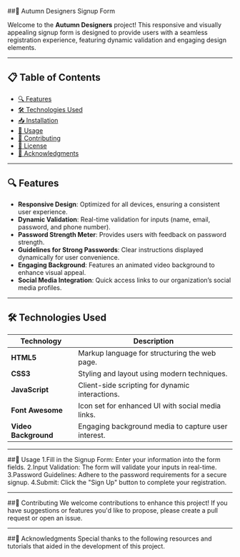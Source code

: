 ##🌟 Autumn Designers Signup Form

Welcome to the **Autumn Designers** project! This responsive and visually appealing signup form is designed to provide users with a seamless registration experience, featuring dynamic validation and engaging design elements.

---

## 📋 Table of Contents

- [🔍 Features](#features)
- [🛠️ Technologies Used](#technologies-used)
- [📥 Installation](#installation)
- [🚀 Usage](#usage)
- [🤝 Contributing](#contributing)
- [📜 License](#license)
- [🎉 Acknowledgments](#acknowledgments)

---

## 🔍 Features

- **Responsive Design**: Optimized for all devices, ensuring a consistent user experience.
- **Dynamic Validation**: Real-time validation for inputs (name, email, password, and phone number).
- **Password Strength Meter**: Provides users with feedback on password strength.
- **Guidelines for Strong Passwords**: Clear instructions displayed dynamically for user convenience.
- **Engaging Background**: Features an animated video background to enhance visual appeal.
- **Social Media Integration**: Quick access links to our organization’s social media profiles.

---

## 🛠️ Technologies Used

| Technology       | Description                               |
|------------------|-------------------------------------------|
| **HTML5**        | Markup language for structuring the web page. |
| **CSS3**         | Styling and layout using modern techniques. |
| **JavaScript**   | Client-side scripting for dynamic interactions. |
| **Font Awesome** | Icon set for enhanced UI with social media links. |
| **Video Background** | Engaging background media to capture user interest. |

---
##🚀 Usage
1.Fill in the Signup Form: Enter your information into the form fields.
2.Input Validation: The form will validate your inputs in real-time.
3.Password Guidelines: Adhere to the password requirements for a secure signup.
4.Submit: Click the "Sign Up" button to complete your registration.

---
##🤝 Contributing
We welcome contributions to enhance this project! If you have suggestions or features you'd like to propose, please create a pull request or open an issue.

---
##🎉 Acknowledgments
Special thanks to the following resources and tutorials that aided in the development of this project.
